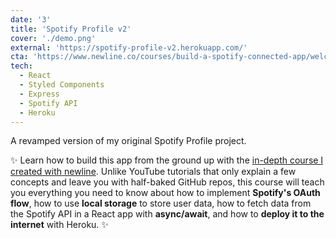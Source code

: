 ```yaml
---
date: '3'
title: 'Spotify Profile v2'
cover: './demo.png'
external: 'https://spotify-profile-v2.herokuapp.com/'
cta: 'https://www.newline.co/courses/build-a-spotify-connected-app/welcome'
tech:
  - React
  - Styled Components
  - Express
  - Spotify API
  - Heroku
---
```


A revamped version of my original Spotify Profile project.

✨ Learn how to build this app from the ground up with the [in-depth course I created with newline](https://www.newline.co/courses/build-a-spotify-connected-app/welcome). Unlike YouTube tutorials that only explain a few concepts and leave you with half-baked GitHub repos, this course will teach you everything you need to know about how to implement **Spotify's OAuth flow**, how to use **local storage** to store user data, how to fetch data from the Spotify API in a React app with **async/await**, and how to **deploy it to the internet** with Heroku. ✨
